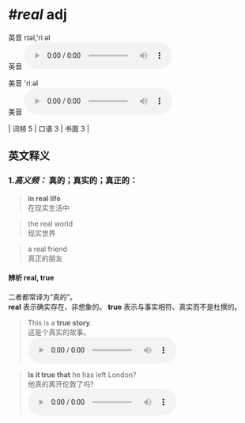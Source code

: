 # ***\#real*** adj
英音 rɪəl,'riːəl  
英音
<audio src="./media/real1.aac" controls="controls"></audio>

美音 'riːəl  
美音
<audio src="./media/real.aac" controls="controls"></audio>



| 词频 5 | 口语 3 | 书面 3 |  

英文释义
---
### 1.*高义频：* **真的；真实的；真正的：**  

 > **in real life**   
 > 在现实生活中    

 > the real world  
 > 现实世界    

 > a real friend  
 > 真正的朋友    

#### 辨析 real, true
二者都常译为“真的”。  
**real** 表示确实存在、非想象的。
**true** 表示与事实相符、真实而不是杜撰的。
 > This is a **true story**.   
 > 这是个真实的故事。    
<audio src="./media/real-4.aac" controls="controls"></audio>

 > **Is it true that** he has left London?   
 > 他真的离开伦敦了吗?    
<audio src="./media/real-5.aac" controls="controls"></audio>



